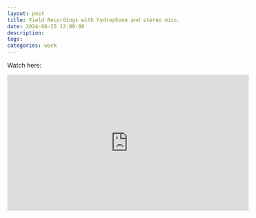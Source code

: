 ```yaml
---
layout: post
title: Field Recordings with hydrophone and stereo mics. 
date: 2024-06-25 12:00:00
description: 
tags: 
categories: work
---
```


Watch here:
<iframe width="560" height="315" src="https://www.youtube.com/embed/Mr36xAS85N4?si=7WUDZzz3AgBcQtzV" title="YouTube video player" frameborder="0" allow="accelerometer; autoplay; clipboard-write; encrypted-media; gyroscope; picture-in-picture; web-share" referrerpolicy="strict-origin-when-cross-origin" allowfullscreen></iframe>
